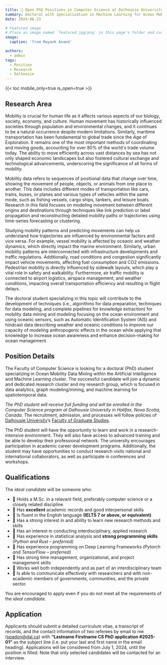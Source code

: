 ```yaml
---
title: 🫵 Open PhD Positions in Computer Science at Dalhousie University
summary: Doctoral with specialization in Machine Learning for Ocean Mobility Data Mining
date: 2024-06-23

# Featured image
# Place an image named `featured.jpg/png` in this page's folder and customize its options here.
image:
  caption: 'from Mayank Anand'

authors:
  - admin
tags:
  - Position
  - Research
  - Dalhousie
---
```


{{< toc mobile_only=true is_open=true >}}

## Research Area

Mobility is crucial for human life as it affects various aspects of our biology, society, economy, and culture. Human movement has historically influenced societies through population and environmental changes, and it continues to be a natural occurrence despite modern limitations. Similarly, maritime transportation has been fundamental to global trade since the Age of Exploration. It remains one of the most important methods of coordinating and moving goods, accounting for over 80% of the world's trade volume today. The ability to move efficiently across vast distances by sea has not only shaped economic landscapes but also fostered cultural exchange and technological advancements, underscoring the significance of all forms of mobility.

Mobility data refers to sequences of positional data that change over time, showing the movement of people, objects, or animals from one place to another. This data includes different modes of transportation like cars, trains, buses, or planes and various types of vehicles within the same mode, such as fishing vessels, cargo ships, tankers, and leisure boats. Research in this field focuses on modeling movement between different origins and destinations through techniques like link prediction or label propagation and reconstructing detailed mobility paths or trajectories using time-series forecasting or clustering.

Studying mobility patterns and predicting movements can help us understand how trajectories are influenced by environmental factors and vice versa. For example, vessel mobility is affected by oceanic and weather dynamics, which directly impact the marine environment. Similarly, urban mobility patterns are interconnected with infrastructure developments and traffic regulations. Additionally, road conditions and congestion significantly impact vehicle movements, affecting fuel consumption and CO2 emissions. Pedestrian mobility is directly influenced by sidewalk layouts, which play a vital role in safety and walkability. Furthermore, air traffic mobility is connected to airport logistics, airspace management, and weather conditions, impacting overall transportation efficiency and resulting in flight delays.

The doctoral student specializing in this topic will contribute to the development of techniques (i.e., algorithms for data preparation, techniques for data modeling, and complete pipelines for knowledge extraction) for mobility data mining and modeling focusing on the ocean environment and using oceanic sensors, such as Automatic Identification System (AIS) and hindcast data describing weather and oceanic conditions to improve our capacity of modeling anthropogenic effects in the ocean while applying that knowledge to increase ocean awareness and enhance decision-making for ocean management.

## Position Details

The Faculty of Computer Science is looking for a doctoral (PhD) student specializing in Ocean Mobility Data Mining within the Artificial Intelligence and Machine Learning cluster. The successful candidate will join a dynamic and dedicated research cluster and my research group, which is focused in data analytics, graph modeling/mining, and machine learning for spatiotemporal data.

*The PhD student will receive full funding and will be enrolled in the Computer Science program at Dalhousie University in Halifax, Nova Scotia, Canada.* The recruitment, admission, and processes will follow policies of [Dalhousie University](www.dal.ca)’s [Faculty of Graduate Studies](www.dal.ca/faculty/gradstudies.html).

The PhD student will have the opportunity to learn and work in a research-intensive environment. They will also have access to advanced training and be able to develop their professional network. The university encourages participation in academic career development programs. Additionally, the student may have opportunities to conduct research visits national and international collaborators, as well as participate in conferences and workshops.

## Qualifications

The *ideal candidate* will be someone who: 

- 📌 Holds a M.Sc. in a relevant field, preferably computer science or a closely related discipline
- 📌 Has **excellent** academic records and good interpersonal skills
- 📌 Is fluent in the English language **(IELTS 7 or above, or equivalent)**
- 📌 Has a strong interest in and ability to learn new research methods and skills
- 📌 Has an interest in conducting interdisciplinary, applied research
- 📌 Has experience in statistical analysis and **strong programming skills** *(Python and Rust – preferred)*
- 📌 Has experience programming on Deep Learning Frameworks *(Pytorch and TensorFlow – preferred)*
- 📌 Has strong time management, organizational, and project management skills
- 📌 Works well both independently and as part of an interdisciplinary team
- 📌 Is able to communicate effectively with researchers and with non-academic members of governments, communities, and the private sector.

You are encouraged to apply even if you do not meet all the requirements of the *ideal candidate*.

## Application

Applicants should submit a detailed curriculum vitae, a transcript of records, and the contact information of two referees by email to me ([spadon@dal.ca](spadon@dal.ca)) with **“Lastname Firstname CS PhD application #2025-01”** as the subject line (i.e. put your last and first name in the email heading). Applications will be considered from July 1, 2024, until the position is filled. Note that only selected candidates will be contacted for an interview.